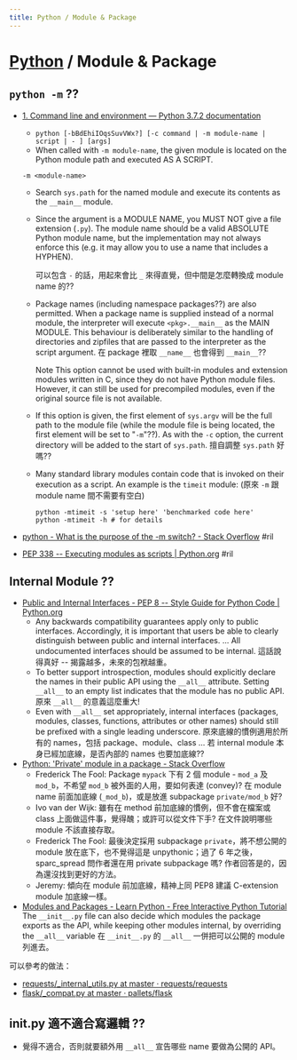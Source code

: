 ```yaml
---
title: Python / Module & Package
---
```

# [Python](python.md) / Module & Package

## `python -m` ??

  - [1\. Command line and environment — Python 3\.7\.2 documentation](https://docs.python.org/3/using/cmdline.html)
      - `python [-bBdEhiIOqsSuvVWx?] [-c command | -m module-name | script | - ] [args]`
      - When called with `-m module-name`, the given module is located on the Python module path and executed AS A SCRIPT.

    `-m <module-name>`

      - Search `sys.path` for the named module and execute its contents as the `__main__` module.
      - Since the argument is a MODULE NAME, you MUST NOT give a file extension (`.py`). The module name should be a valid ABSOLUTE Python module name, but the implementation may not always enforce this (e.g. it may allow you to use a name that includes a HYPHEN).

        可以包含 `-` 的話，用起來會比 `_` 來得直覺，但中間是怎麼轉換成 module name 的??

      - Package names (including namespace packages??) are also permitted. When a package name is supplied instead of a normal module, the interpreter will execute `<pkg>.__main__` as the MAIN MODULE. This behaviour is deliberately similar to the handling of directories and zipfiles that are passed to the interpreter as the script argument. 在 package 裡取 `__name__` 也會得到 `__main__`??

        Note This option cannot be used with built-in modules and extension modules written in C, since they do not have Python module files. However, it can still be used for precompiled modules, even if the original source file is not available.

      - If this option is given, the first element of `sys.argv` will be the full path to the module file (while the module file is being located, the first element will be set to "`-m`"??). As with the `-c` option, the current directory will be added to the start of `sys.path`. 擅自調整 `sys.path` 好嗎??

      - Many standard library modules contain code that is invoked on their execution as a script. An example is the `timeit` module: (原來 `-m` 跟 module name 間不需要有空白)

            python -mtimeit -s 'setup here' 'benchmarked code here'
            python -mtimeit -h # for details

  - [python \- What is the purpose of the \-m switch? \- Stack Overflow](https://stackoverflow.com/questions/7610001/) #ril

  - [PEP 338 \-\- Executing modules as scripts \| Python\.org](https://www.python.org/dev/peps/pep-0338/) #ril

## Internal Module ??

  - [Public and Internal Interfaces - PEP 8 \-\- Style Guide for Python Code \| Python\.org](https://www.python.org/dev/peps/pep-0008/?#public-and-internal-interfaces)
      - Any backwards compatibility guarantees apply only to public interfaces. Accordingly, it is important that users be able to clearly distinguish between public and internal interfaces. ... All undocumented interfaces should be assumed to be internal. 這話說得真好 -- 揭露越多，未來的包袱越重。
      - To better support introspection, modules should explicitly declare the names in their public API using the `__all__` attribute. Setting `__all__` to an empty list indicates that the module has no public API. 原來 `__all__` 的意義這麼重大!
      - Even with `__all__` set appropriately, internal interfaces (packages, modules, classes, functions, attributes or other names) should still be prefixed with a single leading underscore. 原來底線的慣例適用於所有的 names，包括 package、module、class ... 若 internal module 本身已經加底線，是否內部的 names 也要加底線??
  - [Python: 'Private' module in a package \- Stack Overflow](https://stackoverflow.com/questions/3602110/)
      - Frederick The Fool: Package `mypack` 下有 2 個 module - `mod_a` 及 `mod_b`，不希望 `mod_b` 被外面的人用，要如何表達 (convey)? 在 module name 前面加底線 (`_mod_b`)，或是放進 subpackage `private/mod_b` 好?
      - Ivo van der Wijk: 雖有在 method 前加底線的慣例，但不會在檔案或 class 上面做這件事，覺得醜；或許可以從文件下手? 在文件說明哪些 module 不該直接存取。
      - Frederick The Fool: 最後決定採用 subpackage `private`，將不想公開的 module 放在底下，也不覺得這是 unpythonic；過了 6 年之後，sparc_spread 問作者還在用 private subpackage 嗎? 作者回答是的，因為還沒找到更好的方法。
      - Jeremy: 傾向在 module 前加底線，精神上同 PEP8 建議 C-extension module 加底線一樣。
  - [Modules and Packages \- Learn Python \- Free Interactive Python Tutorial](https://www.learnpython.org/en/Modules_and_Packages) The `__init__.py` file can also decide which modules the package exports as the API, while keeping other modules internal, by overriding the `__all__` variable 在 `__init__.py` 的 `__all__` 一併把可以公開的 module 列進去。

可以參考的做法：

  - [requests/\_internal\_utils\.py at master · requests/requests](https://github.com/requests/requests/blob/master/requests/_internal_utils.py)
  - [flask/\_compat\.py at master · pallets/flask](https://github.com/pallets/flask/blob/master/flask/_compat.py)

## __init__.py 適不適合寫邏輯 ??

  - 覺得不適合，否則就要額外用 `__all__` 宣告哪些 name 要做為公開的 API。

